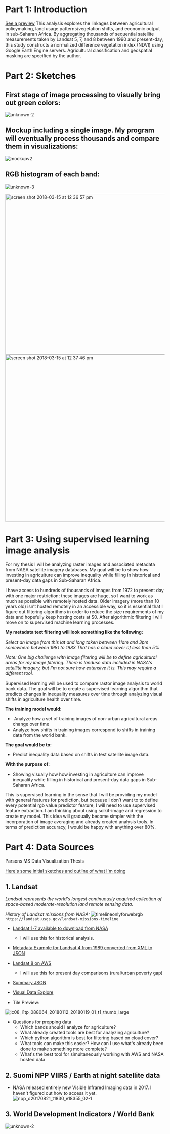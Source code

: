 # Part 1: Introduction
[See a preview](https://data-viz-thesis-ryez.c9users.io/thesis_versions/presentation1/index.html)
This analysis explores the linkages between agricultural policymaking, land usage patterns/vegetation shifts, and economic output in sub-Saharan Africa. By aggregating thousands of sequential satellite measurements taken by Landsat 5, 7, and 8 between 1990 and present-day, this study constructs a normalized difference vegetation index (NDVI) using Google Earth Engine servers. Agricultural classification and geospatial masking are specified by the author.

# Part 2: Sketches
## First stage of image processing to visually bring out green colors:
![unknown-2](https://user-images.githubusercontent.com/15457713/38259578-61c1815c-3733-11e8-9ca5-2c01895c1625.png)

## Mockup including a single image. My program will eventually process thousands and compare them in visualizations:
![mockupv2](https://user-images.githubusercontent.com/15457713/38259563-5aa7ffae-3733-11e8-90e9-7f742e5214b6.jpg)

## RGB histogram of each band:
![unknown-3](https://user-images.githubusercontent.com/15457713/38259573-5e73571e-3733-11e8-93bc-aa16479fbb2a.png)



<img width="509" alt="screen shot 2018-03-15 at 12 36 57 pm" src="https://user-images.githubusercontent.com/15457713/37477268-9f0bd322-284d-11e8-9d48-b5fdd3a1dc6d.png">


<img width="529" alt="screen shot 2018-03-15 at 12 37 46 pm" src="https://user-images.githubusercontent.com/15457713/37477334-cc7d2540-284d-11e8-936a-f80ee0226e26.png">


# Part 3: Using supervised learning image analysis

For my thesis I will be analyzing raster images and associated metadata from NASA satellite imagery databases. My goal will be to show how investing in agriculture can improve inequality while filling in historical and present-day data gaps in Sub-Saharan Africa.

I have access to hundreds of thousands of images from 1972 to present day with one major restriction: these images are huge, so I want to work as much as possible with remotely hosted data. Older imagery (more than 10 years old) isn’t hosted remotely in an accessible way, so it is essential that I figure out filtering algorithms in order to reduce the size requirements of my data and hopefully keep hosting costs at $0. After algorithmic filtering I will move on to supervised machine learning processes.

**My metadata text filtering will look something like the following:**

_Select an image from this lat and long
taken between 11am and 3pm
somewhere between 1981 to 1983
That has a cloud cover of less than 5%_

_Note: One big challenge with image filtering will be to define agricultural areas for my image filtering. There is landuse data included in NASA's satellite imagery, but I'm not sure how extensive it is. This may require a different tool._

Supervised learning will be used to compare rastor image analysis to world bank data. The goal will be to create a supervised learning algorithm that predicts changes in inequality measures over time through analyzing visual shifts in agriculture health over time.

**The training model would:**

-  Analyze how a set of training images of non-urban agricultural areas change over time
- Analyze how shifts in training images correspond to shifts in training data from the world bank.

**The goal would be to:**

- Predict inequality data based on shifts in test satellite image data.


**With the purpose of:**

- Showing visually how how investing in agriculture can improve inequality while filling in historical and present-day data gaps in Sub-Saharan Africa.

This is supervised learning in the sense that I will be providing my model with general features for prediction, but because I don’t want to to define every potential rgb value predictor feature, I will need to use supervised feature extraction. I am thinking about using scikit-image and regression to create my model. This idea will gradually become simpler with the incorporation of image averaging and already created analysis tools. In terms of prediction accuracy, I would be happy with anything over 80%.



# Part 4: Data Sources
Parsons MS Data Visualization Thesis

[Here's some initial sketches and outline of what I'm doing](https://docs.google.com/document/d/1Mt97apMBiftzz9G0UOKTKWIJBqxirUuI4DFdZRfWPxk/edit?usp=sharing)

## 1. Landsat

_Landsat represents the world's longest continuously acquired collection of space-based moderate-resolution land remote sensing data._

_History of Landsat missions from NASA:_
![timelineonlyforwebrgb](https://user-images.githubusercontent.com/15457713/36821749-8480a852-1cc2-11e8-995c-3f671785da1c.jpg)
`https://landsat.usgs.gov/landsat-missions-timeline`

- [Landsat 1-7 available to download from NASA](https://earthexplorer.usgs.gov)
  - I will use this for historical analysis.

- [Metadata Example for Landsat 4 from 1989 converted from XML to JSON](https://raw.githubusercontent.com/ryezzz/data_viz_thesis/master/landsat4metadata.json)

- [Landsat 8 on AWS](https://aws.amazon.com/public-datasets/landsat/)
  - I will use this for present day comparisons (rural/urban poverty gap)

- [Summary JSON](http://landsat-pds.s3.amazonaws.com/c1/L8/088/064/LC08_L1TP_088064_20180112_20180119_01_T1/LC08_L1TP_088064_20180112_20180119_01_T1_MTL.json)
- [Visual Data Explore](https://landsatonaws.com)
- Tile Preview:

![lc08_l1tp_088064_20180112_20180119_01_t1_thumb_large](https://user-images.githubusercontent.com/15457713/36820986-d06973e2-1cbe-11e8-9d8b-f447eecf442b.jpg)

- Questions for prepping data
    - Which bands should I analyze for agriculture?
    - What already created tools are best for analyzing agriculture?
    - Which python algorithm is best for filtering based on cloud cover?
    - What tools can make this easier? How can I use what's already been done to make something   more complete?
    - What's the best tool for simultaneously working with AWS and NASA hosted data

## 2. Suomi NPP VIIRS / Earth at night satellite data
   - NASA released entirely new Visible Infrared Imaging data in 2017. I haven't figured out how to access it yet.
![npp_d20170821_t1830_e18355_02-1](https://user-images.githubusercontent.com/15457713/36854817-ea07f75c-1d3f-11e8-8ac0-462574f9a44a.png)

## 3. World Development Indicators / World Bank
![unknown-2](https://user-images.githubusercontent.com/15457713/38259545-4f9be256-3733-11e8-90d9-a3511e1825c7.png)
